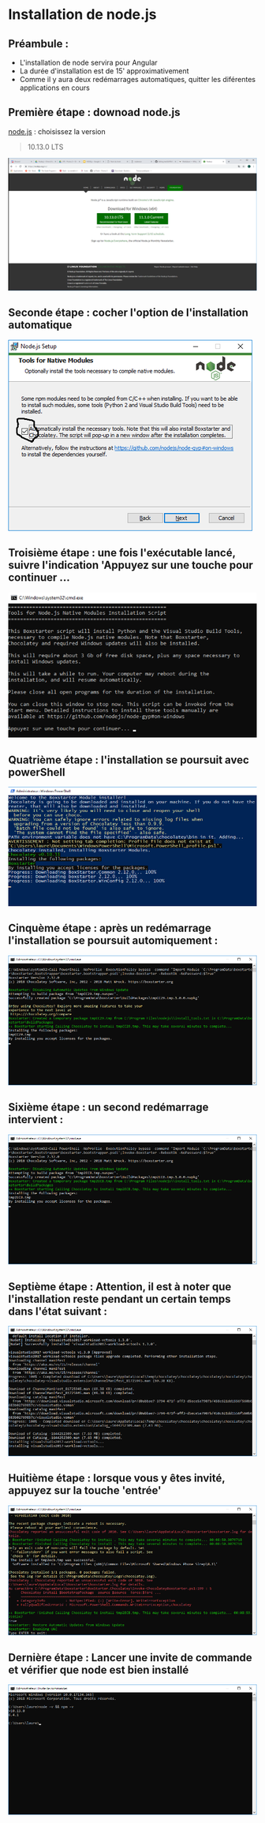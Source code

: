 # Installation de node.js
## Préambule :
* L'installation de node servira pour Angular
* La durée d'installation est de 15' approximativement
* Comme il y aura deux redémarrages automatiques, quitter les diférentes applications en cours

## Première étape : downoad node.js
[node.js](https://nodejs.org/en/) : choisissez la version 
> 10.13.0 LTS

![image](nodejsDownload.png)

## Seconde étape : cocher l'option de l'installation automatique
![image](tickAutomatically.png)

## Troisième étape : une fois l'exécutable lancé, suivre l'indication 'Appuyez sur une touche pour continuer ...
![image](lancementInstall.png)

## Quatrième étape : l'installation se poursuit avec powerShell
![image](PowerShell.png)

## Cinquème étape : après un redémarrage l'installation se poursuit automiquement : 
![image](ApresPremierRedemarrage.png)

## Sixième étape : un second redémarrage intervient : 
![image](ApresDeuxiemeRedemarrage.png)

## Septième étape : Attention, il est à noter que l'installation reste pendant un certain temps dans l'état suivant :
![image](longTimeInstall.png)

## Huitième étape : lorsque vous y êtes invité, appuyez sur la touche 'entrée'
![image](keyEnter.png)

## Dernière étape : Lancer une invite de commande et vérifier que node est bien installé
![image](finalSpep.png)




